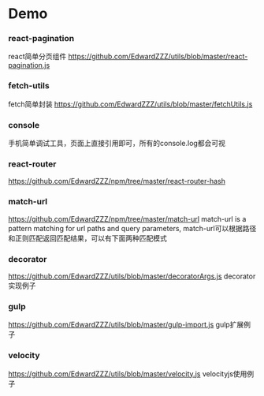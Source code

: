# Demo

### react-pagination
react简单分页组件
<https://github.com/EdwardZZZ/utils/blob/master/react-pagination.js>

### fetch-utils
fetch简单封装
<https://github.com/EdwardZZZ/utils/blob/master/fetchUtils.js>

### console
手机简单调试工具，页面上直接引用即可，所有的console.log都会可视

### react-router
<https://github.com/EdwardZZZ/npm/tree/master/react-router-hash>

### match-url
<https://github.com/EdwardZZZ/npm/tree/master/match-url>
match-url is a pattern matching for url paths and query parameters, match-url可以根据路径和正则匹配返回匹配结果，可以有下面两种匹配模式

### decorator
<https://github.com/EdwardZZZ/utils/blob/master/decoratorArgs.js>
decorator实现例子

### gulp
<https://github.com/EdwardZZZ/utils/blob/master/gulp-import.js>
gulp扩展例子

### velocity
<https://github.com/EdwardZZZ/utils/blob/master/velocity.js>
velocityjs使用例子


